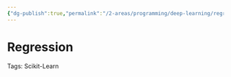 ```yaml
---
{"dg-publish":true,"permalink":"/2-areas/programming/deep-learning/regression/","created":"2023-02-12T22:00:51.400+07:00","updated":"2025-09-02T23:21:31.020+07:00"}
---
```


# Regression

Tags: Scikit-Learn
